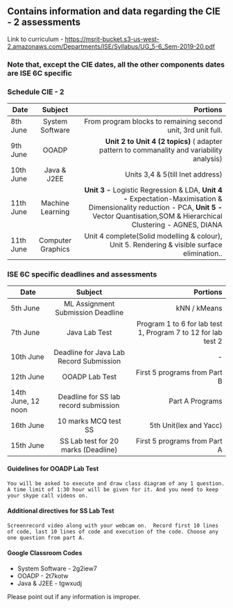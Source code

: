 ## Contains information and data regarding the CIE - 2 assessments

Link to curriculum - https://msrit-bucket.s3-us-west-2.amazonaws.com/Departments/ISE/Syllabus/UG_5-6_Sem-2019-20.pdf

### Note that, except the CIE dates, all the other components dates are ISE 6C specific 

### Schedule CIE - 2 

| Date   |      Subject      |  Portions |
|----------|:-------------:|------:|
| 8th June |  System Software | From program blocks to remaining second unit, 3rd unit full. |
| 9th June |    OOADP   | <b>Unit 2 to Unit 4 (2 topics)</b> ( adapter pattern to commanality and variability analysis) |
| 10th June | Java & J2EE | Units 3,4 & 5(till Inet address) |
| 11th June | Machine Learning | <b>Unit 3 -</b> Logistic Regression & LDA, <b>Unit 4 -</b> Expectation-Maximisation & Dimensionality reduction - PCA, <b>Unit 5 -</b> Vector Quantisation,SOM & Hierarchical Clustering - AGNES, DIANA |
| 11th June |  Computer Graphics | Unit 4 complete(Solid modelling & colour), Unit 5. Rendering & visible surface elimination.. |


### ISE 6C specific deadlines and assessments

| Date   |      Subject      |  Portions |
|----------|:-------------:|------:|
| 5th June |  ML Assignment Submission Deadline | kNN / kMeans |
| 7th June |  Java Lab Test | Program 1 to 6 for lab test 1, Program 7 to 12 for lab test 2 |
| 10th June |  Deadline for Java Lab Record Submission | - |
| 12th June |  OOADP Lab Test | First 5 programs from Part B |
| 14th June, 12 noon |    Deadline for SS lab record submission   | Part A Programs |
| 16th June | 10 marks MCQ test SS | 5th Unit(lex and Yacc) |
| 15th June | SS Lab test for 20 marks (Deadline) | First 5 programs from Part A |

#### Guidelines for OOADP Lab Test
`You will be asked to execute and draw class diagram of any 1 question. A time limit of 1:30 hour will be given for it. And you need to keep your skype call videos on.`

#### Additional directives for SS Lab Test
`Screenrecord video along with your webcam on. 
Record first 10 lines of code, last 10 lines of code and execution of the code.
Choose any one question from part A.`

#### Google Classroom Codes
- System Software - 2g2iew7
- OOADP - 2t7kotw
- Java & J2EE - tgwxudj

Please point out if any information is improper. 


